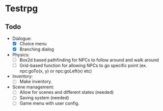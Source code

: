 # Testrpg

## Todo
- Dialogue:
  - [X] Choice menu
  - [X] Branching dialog
- Physics:
  - [ ] Box2d based pathfinding for NPCs to follow around and walk around
  - [ ] Grid-based function for allowing NPCs to go specific point (ex. npc:goTo(x, y) or npc:goLeft(x) etc)
- Inventory:
  - [ ] Make inventory.
- Scene management:
  - [ ] Allow for scenes and different states (needed)
  - [ ] Saving system (needed)
  - [ ] Game menu with user config.